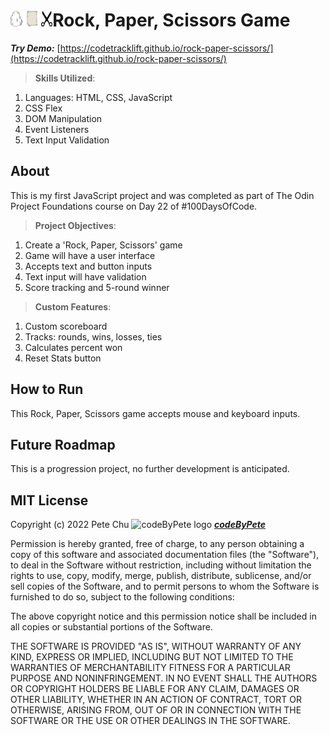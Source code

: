 # <img src='./rock.png' height='25px'> <img src='./paper.png' height='25px'> <img src='./scissors.png' height='25px'>Rock, Paper, Scissors Game

***Try Demo:*** [https://codetracklift.github.io/rock-paper-scissors/](https://codetracklift.github.io/rock-paper-scissors/)

>**Skills Utilized**:
<ol>
    <li>Languages: HTML, CSS, JavaScript</li>
    <li>CSS Flex</li>
    <li>DOM Manipulation</li>
    <li>Event Listeners</li>
    <li>Text Input Validation</li>
</ol>

## About
This is my first JavaScript project and was completed as part of The Odin Project Foundations course on Day 22 of #100DaysOfCode.

>**Project Objectives**:
<ol>
    <li>Create a 'Rock, Paper, Scissors' game</li>
    <li>Game will have a user interface</li>
    <li>Accepts text and button inputs</li>
    <li>Text input will have validation</li>
    <li>Score tracking and 5-round winner</li>
</ol>

>**Custom Features**:
<ol>
    <li>Custom scoreboard</li>
    <li>Tracks: rounds, wins, losses, ties</li>
    <li>Calculates percent won</li>
    <li>Reset Stats button</li>
</ol>

## How to Run
This Rock, Paper, Scissors game accepts mouse and keyboard inputs.

## Future Roadmap
This is a progression project, no further development is anticipated.

## MIT License

Copyright (c) 2022 Pete Chu <img src='https://codetracklift.github.io/codeTrackLift/logos/pharma2code_icon.gif' alt='codeByPete logo' width='25'> ***[codeByPete](https://www.codebypete.com/)***

Permission is hereby granted, free of charge, to any person obtaining a copy of this software and associated documentation files (the "Software"), to deal in the Software without restriction, including without limitation the rights to use, copy, modify, merge, publish, distribute, sublicense, and/or sell copies of the Software, and to permit persons to whom the Software is furnished to do so, subject to the following conditions:

The above copyright notice and this permission notice shall be included in all copies or substantial portions of the Software.

THE SOFTWARE IS PROVIDED "AS IS", WITHOUT WARRANTY OF ANY KIND, EXPRESS OR IMPLIED, INCLUDING BUT NOT LIMITED TO THE WARRANTIES OF MERCHANTABILITY FITNESS FOR A PARTICULAR PURPOSE AND NONINFRINGEMENT. IN NO EVENT SHALL THE AUTHORS OR COPYRIGHT HOLDERS BE LIABLE FOR ANY CLAIM, DAMAGES OR OTHER LIABILITY, WHETHER IN AN ACTION OF CONTRACT, TORT OR OTHERWISE, ARISING FROM, OUT OF OR IN CONNECTION WITH THE SOFTWARE OR THE USE OR OTHER DEALINGS IN THE SOFTWARE.
